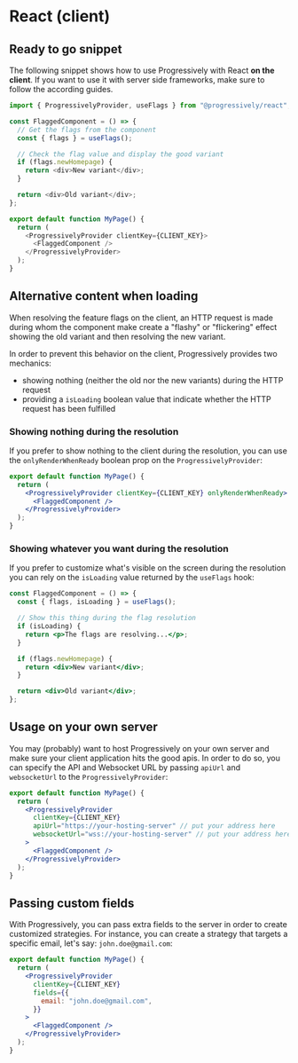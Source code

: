 # React (client)

## Ready to go snippet

The following snippet shows how to use Progressively with React **on the client**. If you want to use it with server side frameworks, make sure to follow the according guides.

```js
import { ProgressivelyProvider, useFlags } from "@progressively/react";

const FlaggedComponent = () => {
  // Get the flags from the component
  const { flags } = useFlags();

  // Check the flag value and display the good variant
  if (flags.newHomepage) {
    return <div>New variant</div>;
  }

  return <div>Old variant</div>;
};

export default function MyPage() {
  return (
    <ProgressivelyProvider clientKey={CLIENT_KEY}>
      <FlaggedComponent />
    </ProgressivelyProvider>
  );
}
```

## Alternative content when loading

When resolving the feature flags on the client, an HTTP request is made during whom the component make create a "flashy" or "flickering" effect showing the old variant and then resolving the new variant.

In order to prevent this behavior on the client, Progressively provides two mechanics:

- showing nothing (neither the old nor the new variants) during the HTTP request
- providing a `isLoading` boolean value that indicate whether the HTTP request has been fulfilled

### Showing nothing during the resolution

If you prefer to show nothing to the client during the resolution, you can use the `onlyRenderWhenReady` boolean prop on the `ProgressivelyProvider`:

```jsx
export default function MyPage() {
  return (
    <ProgressivelyProvider clientKey={CLIENT_KEY} onlyRenderWhenReady>
      <FlaggedComponent />
    </ProgressivelyProvider>
  );
}
```

### Showing whatever you want during the resolution

If you prefer to customize what's visible on the screen during the resolution you can rely on the `isLoading` value returned by the `useFlags` hook:

```jsx
const FlaggedComponent = () => {
  const { flags, isLoading } = useFlags();

  // Show this thing during the flag resolution
  if (isLoading) {
    return <p>The flags are resolving...</p>;
  }

  if (flags.newHomepage) {
    return <div>New variant</div>;
  }

  return <div>Old variant</div>;
};
```

## Usage on your own server

You may (probably) want to host Progressively on your own server and make sure your client application hits the good apis. In order to do so, you can specify the API and Websocket URL by passing `apiUrl` and `websocketUrl` to the `ProgressivelyProvider`:

```jsx
export default function MyPage() {
  return (
    <ProgressivelyProvider
      clientKey={CLIENT_KEY}
      apiUrl="https://your-hosting-server" // put your address here
      websocketUrl="wss://your-hosting-server" // put your address here
    >
      <FlaggedComponent />
    </ProgressivelyProvider>
  );
}
```

## Passing custom fields

With Progressively, you can pass extra fields to the server in order to create customized strategies. For instance, you can create a strategy that targets a specific email, let's say: `john.doe@gmail.com`:

```jsx
export default function MyPage() {
  return (
    <ProgressivelyProvider
      clientKey={CLIENT_KEY}
      fields={{
        email: "john.doe@gmail.com",
      }}
    >
      <FlaggedComponent />
    </ProgressivelyProvider>
  );
}
```

